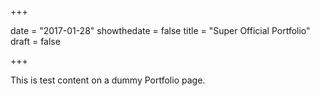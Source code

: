 +++

date = "2017-01-28"
showthedate = false
title = "Super Official Portfolio"
draft = false

+++

This is test content on a dummy Portfolio page.